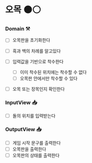 # 오목 ⚫️⚪️
### Domain  ⚒️
- [ ] 오목판을 초기화한다
- [ ] 흑과 백의 차례를 알고있다
- [ ] 입력값을 기반으로 착수한다
    - [ ] 이미 착수된 위치에는 착수할 수 없다
    - [ ] 오목판 안에서만 착수할 수 있다
- [ ] 오목 또는 장목인지 확인한다


### InputView 📥
- [ ] 돌의 위치를 입력받는다

### OutputView 📥
- [ ] 게임 시작 문구를 출력한다
- [ ] 오목판을 출력한다
- [ ] 오목판의 상태를 출력한다
